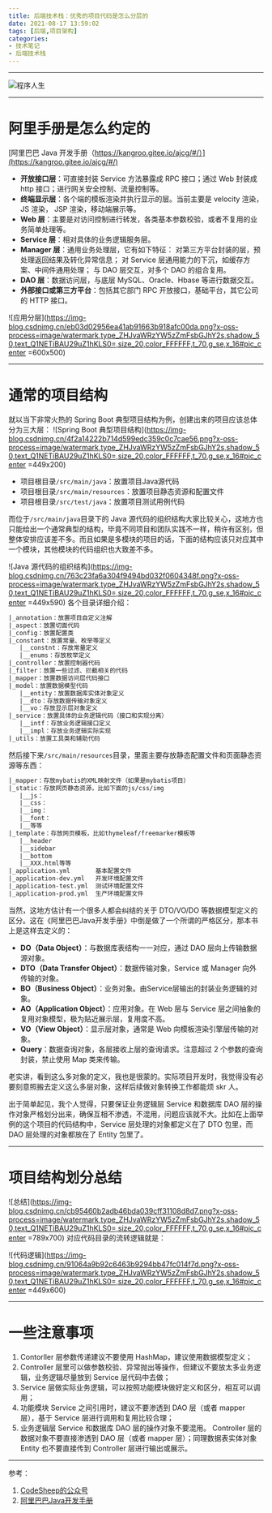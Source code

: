 ```yaml
---
title: 后端技术栈：优秀的项目代码是怎么分层的
date: 2021-08-17 13:59:02
tags: [后端,项目架构]
categories:
- 技术笔记
- 后端技术栈
---
```


-----
![程序人生](https://img-blog.csdnimg.cn/e0a20a858a224a4f9adcf1e9654f7b09.jpg?x-oss-process=image/watermark,type_ZHJvaWRzYW5zZmFsbGJhY2s,shadow_50,text_Q1NETiBAU29uZ1hKLS0=,size_20,color_FFFFFF,t_70,g_se,x_16#pic_center)


-----


# 阿里手册是怎么约定的
[阿里巴巴 Java 开发手册（https://kangroo.gitee.io/ajcg/#/）](https://kangroo.gitee.io/ajcg/#/)


- **开放接口层**：可直接封装 Service 方法暴露成 RPC 接口；通过 Web 封装成 http 接口；进行网关安全控制、流量控制等。
- **终端显示层**：各个端的模板渲染并执行显示的层。当前主要是 velocity 渲染，JS 渲染， JSP 渲染，移动端展示等。
- **Web 层**：主要是对访问控制进行转发，各类基本参数校验，或者不复用的业务简单处理等。
- **Service 层**：相对具体的业务逻辑服务层。
- **Manager 层**：通用业务处理层，它有如下特征：
对第三方平台封装的层，预处理返回结果及转化异常信息；
对 Service 层通用能力的下沉，如缓存方案、中间件通用处理；
与 DAO 层交互，对多个 DAO 的组合复用。
- **DAO 层**：数据访问层，与底层 MySQL、Oracle、Hbase 等进行数据交互。
- **外部接口或第三方平台**：包括其它部门 RPC 开放接口，基础平台，其它公司的 HTTP 接口。

![应用分层](https://img-blog.csdnimg.cn/eb03d02956ea41ab91663b918afc00da.png?x-oss-process=image/watermark,type_ZHJvaWRzYW5zZmFsbGJhY2s,shadow_50,text_Q1NETiBAU29uZ1hKLS0=,size_20,color_FFFFFF,t_70,g_se,x_16#pic_center =600x500)


------
# 通常的项目结构
就以当下非常火热的 Spring Boot 典型项目结构为例，创建出来的项目应该总体分为三大层：
![Spring Boot 典型项目结构](https://img-blog.csdnimg.cn/4f2a14222b714d599edc359c0c7cae56.png?x-oss-process=image/watermark,type_ZHJvaWRzYW5zZmFsbGJhY2s,shadow_50,text_Q1NETiBAU29uZ1hKLS0=,size_20,color_FFFFFF,t_70,g_se,x_16#pic_center =449x200)
- 项目根目录`/src/main/java`：放置项目Java源代码
- 项目根目录`/src/main/resources`：放置项目静态资源和配置文件
- 项目根目录`/src/test/java`：放置项目测试用例代码

而位于`/src/main/java`目录下的 Java 源代码的组织结构大家比较关心，这地方也只能给出一个通常典型的结构，毕竟不同项目和团队实践不一样，稍许有区别，但整体安排应该差不多。而且如果是多模块的项目的话，下面的结构应该只对应其中一个模块，其他模块的代码组织也大致差不多。

![Java 源代码的组织结构](https://img-blog.csdnimg.cn/763c23fa6a304f9494bd032f0604348f.png?x-oss-process=image/watermark,type_ZHJvaWRzYW5zZmFsbGJhY2s,shadow_50,text_Q1NETiBAU29uZ1hKLS0=,size_20,color_FFFFFF,t_70,g_se,x_16#pic_center =449x590)
各个目录详细介绍：

```xml
|_annotation：放置项目自定义注解
|_aspect：放置切面代码
|_config：放置配置类
|_constant：放置常量、枚举等定义
   |__constnt：存放常量定义
   |__enums：存放枚举定义
|_controller：放置控制器代码
|_filter：放置一些过滤、拦截相关的代码
|_mapper：放置数据访问层代码接口
|_model：放置数据模型代码
   |__entity：放置数据库实体对象定义
   |__dto：存放数据传输对象定义
   |__vo：存放显示层对象定义
|_service：放置具体的业务逻辑代码（接口和实现分离）
   |__intf：存放业务逻辑接口定义
   |__impl：存放业务逻辑实际实现
|_utils：放置工具类和辅助代码
```


然后接下来`/src/main/resources`目录，里面主要存放静态配置文件和页面静态资源等东西：

```xml
|_mapper：存放mybatis的XML映射文件（如果是mybatis项目）
|_static：存放网页静态资源，比如下面的js/css/img
   |__js：
   |__css：
   |__img：
   |__font：
   |__等等
|_template：存放网页模板，比如thymeleaf/freemarker模板等
   |__header
   |__sidebar
   |__bottom
   |__XXX.html等等
|_application.yml       基本配置文件
|_application-dev.yml   开发环境配置文件
|_application-test.yml  测试环境配置文件
|_application-prod.yml  生产环境配置文件
```

当然，这地方估计有一个很多人都会纠结的关于 DTO/VO/DO 等数据模型定义的区分。这在《阿里巴巴Java开发手册》中倒是做了一个所谓的严格区分，那本书上是这样去定义的：

- **DO（Data Object）**：与数据库表结构一一对应，通过 DAO 层向上传输数据源对象。
- **DTO（Data Transfer Object）**：数据传输对象，Service 或 Manager 向外传输的对象。
- **BO（Business Object）**：业务对象。由Service层输出的封装业务逻辑的对象。
- **AO（Application Object）**：应用对象。在 Web 层与 Service 层之间抽象的复用对象模型，极为贴近展示层，复用度不高。
- **VO（View Object）**：显示层对象，通常是 Web 向模板渲染引擎层传输的对象。
- **Query**：数据查询对象，各层接收上层的查询请求。注意超过 2 个参数的查询封装，禁止使用 Map 类来传输。


老实讲，看到这么多对象的定义，我也是很蒙的。实际项目开发时，我觉得没有必要刻意照搬去定义这么多层对象，这样后续做对象转换工作都能烦 skr 人。

出于简单起见，我个人觉得，只要保证业务逻辑层 Service 和数据库 DAO 层的操作对象严格划分出来，确保互相不渗透，不混用，问题应该就不大。比如在上面举例的这个项目的代码结构中，Service 层处理的对象都定义在了 DTO 包里，而 DAO 层处理的对象都放在了 Entity 包里了。

------
# 项目结构划分总结
![总结](https://img-blog.csdnimg.cn/cb95460b2adb46bda039cff31108d8d7.png?x-oss-process=image/watermark,type_ZHJvaWRzYW5zZmFsbGJhY2s,shadow_50,text_Q1NETiBAU29uZ1hKLS0=,size_20,color_FFFFFF,t_70,g_se,x_16#pic_center =789x700)
对应代码目录的流转逻辑就是：

![代码逻辑](https://img-blog.csdnimg.cn/91064a9b92c6463b9294bb47fc014f7d.png?x-oss-process=image/watermark,type_ZHJvaWRzYW5zZmFsbGJhY2s,shadow_50,text_Q1NETiBAU29uZ1hKLS0=,size_20,color_FFFFFF,t_70,g_se,x_16#pic_center =449x600)

-----
# 一些注意事项
1. Contorller 层参数传递建议不要使用 HashMap，建议使用数据模型定义；
2. Controller 层里可以做参数校验、异常抛出等操作，但建议不要放太多业务逻辑，业务逻辑尽量放到 Service 层代码中去做；
3. Service 层做实际业务逻辑，可以按照功能模块做好定义和区分，相互可以调用；
4. 功能模块 Service 之间引用时，建议不要渗透到 DAO 层（或者 mapper 层），基于 Service 层进行调用和复用比较合理；
5. 业务逻辑层 Service 和数据库 DAO 层的操作对象不要混用。 Controller 层的数据对象不要直接渗透到 DAO 层（或者 mapper 层）；同理数据表实体对象 Entity 也不要直接传到 Controller 层进行输出或展示。


-----
参考：
1. [CodeSheep的公众号](https://mp.weixin.qq.com/s?__biz=MzU4ODI1MjA3NQ==&mid=2247504977&idx=2&sn=477e70d58d7d8eaa526fa1cdc06a0f8a&chksm=fddd0295caaa8b8341d4f4b39ec60df44865d9251d6dd77f41dea6c2829d8e075a083ed21ebf&mpshare=1&scene=23&srcid=0831lx40ax2sxK3Qm789P4bj&sharer_sharetime=1630392151403&sharer_shareid=90de416a9fd907a1fb3174e6a5a27440#rd)
2. [阿里巴巴Java开发手册](https://kangroo.gitee.io/ajcg/#/)


<br/><br/><br/><br/>